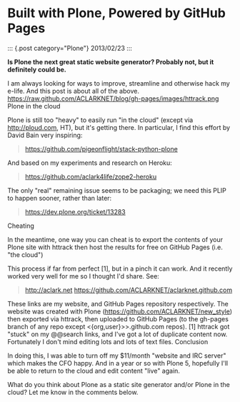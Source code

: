 # Built with Plone, Powered by GitHub Pages

::: {.post category="Plone"}
2013/02/23
:::

**Is Plone the next great static website generator? Probably not, but it
definitely could be.**

I am always looking for ways to improve, streamline and otherwise hack
my e-life. And this post is about all of the above.
<https://raw.github.com/ACLARKNET/blog/gh-pages/images/httrack.png>
Plone in the cloud

Plone is still too \"heavy\" to easily run \"in the cloud\" (except via
<http://ploud.com>, HT), but it\'s getting there. In particular, I find
this effort by David Bain very inspiring:

> <https://github.com/pigeonflight/stack-python-plone>

And based on my experiments and research on Heroku:

> <https://github.com/aclark4life/zope2-heroku>

The only \"real\" remaining issue seems to be packaging; we need this
PLIP to happen sooner, rather than later:

> <https://dev.plone.org/ticket/13283>

Cheating

In the meantime, one way you can cheat is to export the contents of your
Plone site with httrack then host the results for free on GitHub Pages
(i.e. \"the cloud\")

This process if far from perfect \[1\], but in a pinch it can work. And
it recently worked very well for me so I thought I\'d share. See:

> <http://aclark.net>
> <https://github.com/ACLARKNET/aclarknet.github.com>

These links are my website, and GitHub Pages repository respectively.
The website was created with Plone
(<https://github.com/ACLARKNET/new_style>) then exported via httrack,
then uploaded to GitHub Pages (to the gh-pages branch of any repo except
\<{org,user}\>\>.github.com repos). \[1\] httrack got \"stuck\" on my
@@search links, and I\'ve got a lot of duplicate content now.
Fortunately I don\'t mind editing lots and lots of text files.
Conclusion

In doing this, I was able to turn off my \$11/month \"website and IRC
server\" which makes the CFO happy. And in a year or so with Plone 5,
hopefully I\'ll be able to return to the cloud and edit content \"live\"
again.

What do you think about Plone as a static site generator and/or Plone in
the cloud? Let me know in the comments below.
